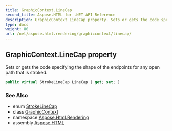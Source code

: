 ```yaml
---
title: GraphicContext.LineCap
second_title: Aspose.HTML for .NET API Reference
description: GraphicContext LineCap property. Sets or gets the code specifying the shape of the endpoints for any open path that is stroked
type: docs
weight: 80
url: /net/aspose.html.rendering/graphiccontext/linecap/
---
```

## GraphicContext.LineCap property

Sets or gets the code specifying the shape of the endpoints for any open path that is stroked.

```csharp
public virtual StrokeLineCap LineCap { get; set; }
```

### See Also

* enum [StrokeLineCap](../../strokelinecap/)
* class [GraphicContext](../)
* namespace [Aspose.Html.Rendering](../../../aspose.html.rendering/)
* assembly [Aspose.HTML](../../../)
